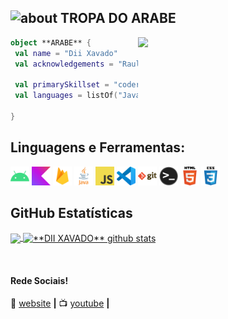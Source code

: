 ## <img width="45" alt="about" src="https://raw.github.com/elizarov/elizarov/master/about.png"> TROPA DO ARABE

<img align="right" width="300" src="https://i2.wp.com/allhtaccess.info/wp-content/uploads/2018/03/programming.gif?fit=1281%2C716&ssl=1" />

```kotlin
object **ARABE** {
 val name = "Dii Xavado"
 val acknowledgements = "RaulGang"
 
 val primarySkillset = "coder's"
 val languages = listOf("Java", "Python", "JavaScript", "Kotlin", "React", "NodeJs", "PHP", etc.) 

}
```

## **Linguagens e Ferramentas:**  

<code><img height="30" src="https://raw.githubusercontent.com/github/explore/80688e429a7d4ef2fca1e82350fe8e3517d3494d/topics/android/android.png"></code>
<code><img height="30" src="https://raw.githubusercontent.com/github/explore/80688e429a7d4ef2fca1e82350fe8e3517d3494d/topics/kotlin/kotlin.png"></code>
<code><img height="30" src="https://raw.githubusercontent.com/github/explore/80688e429a7d4ef2fca1e82350fe8e3517d3494d/topics/firebase/firebase.png"></code>
<code><img height="30" src="https://raw.githubusercontent.com/github/explore/80688e429a7d4ef2fca1e82350fe8e3517d3494d/topics/java/java.png"></code>
<code><img height="30" src="https://raw.githubusercontent.com/github/explore/80688e429a7d4ef2fca1e82350fe8e3517d3494d/topics/javascript/javascript.png"></code>
<code><img height="30" src="https://raw.githubusercontent.com/github/explore/80688e429a7d4ef2fca1e82350fe8e3517d3494d/topics/visual-studio-code/visual-studio-code.png"></code>
<code><img height="30" src="https://raw.githubusercontent.com/github/explore/80688e429a7d4ef2fca1e82350fe8e3517d3494d/topics/git/git.png"></code>
<code><img height="30" src="https://raw.githubusercontent.com/github/explore/80688e429a7d4ef2fca1e82350fe8e3517d3494d/topics/terminal/terminal.png"></code>
<code><img height="30" src="https://raw.githubusercontent.com/github/explore/80688e429a7d4ef2fca1e82350fe8e3517d3494d/topics/html/html.png"></code>
<code><img height="30" src="https://raw.githubusercontent.com/github/explore/80688e429a7d4ef2fca1e82350fe8e3517d3494d/topics/css/css.png"></code>


## **GitHub Estatísticas**

<a href="https://github.com/Dixavado">
  <img align="center" src="https://github-readme-stats.vercel.app/api/top-langs/?username=Dixavado&theme=dracula&hide_langs_below=1" />
</a>

<a href="https://github.com/Dixavado">
 <img align="center" src="https://github-readme-stats.vercel.app/api?username=Dixavado&show_icons=true&theme=dracula&line_height=27" alt="**DII XAVADO** github stats"/>
</a>

[website]: https://ccleo.host
[youtube]: https://www.youtube.com/user/SEUYOUTUBE/
<br>

#### Rede Sociais!

🏡 [website][website] **|** 
📺 [youtube][youtube] **|** 

